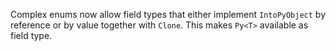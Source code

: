 Complex enums now allow field types that either implement `IntoPyObject` by reference or by value together with `Clone`. This makes `Py<T>` available as field type. 